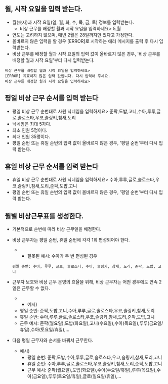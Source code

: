


## 월, 시작 요일을 입력 받는다.
- 월(숫자)과 시작 요일(일, 월, 화, 수, 목, 금, 토) 정보를 입력받는다.
  - 비상 근무를 배정할 월과 시작 요일을 입력하세요> 5,월
- 연도는 고려하지 않으며, 매년 2월은 28일까지만 있다고 가정한다.
- 올바르지 않은 입력을 할 경우 [ERROR]로 시작하는 에러 메시지를 출력 후 다시 입력받는다. 
- 비상 근무를 배정할 월과 시작 요일의 입력 값이 올바르지 않은 경우, '비상 근무를 배정할 월과 시작 요일'부터 다시 입력받는다.
```
비상 근무를 배정할 월과 시작 요일을 입력하세요>
[ERROR] 유효하지 않은 입력 값입니다. 다시 입력해 주세요.
비상 근무를 배정할 월과 시작 요일을 입력하세요>
```

## 평일 비상 근무 순서를 입력 받는다
- 평일 비상 근무 순번대로 사원 닉네임을 입력하세요> 준팍,도밥,고니,수아,루루,글로,솔로스타,우코,슬링키,참새,도리
- 닉네임은 최대 5자다.
- 최소 인원 5명이다.
- 최대 인원 35명이다.
- 평일 순번 또는 휴일 순번의 입력 값이 올바르지 않은 경우, '평일 순번'부터 다시 입력 받는다.

## 휴일 비상 근무 순서를 입력 받는다
- 휴일 비상 근무 순번대로 사원 닉네임을 입력하세요> 수아,루루,글로,솔로스타,우코,슬링키,참새,도리,준팍,도밥,고니
- 평일 순번 또는 휴일 순번의 입력 값이 올바르지 않은 경우, '평일 순번'부터 다시 입력 받는다.

##  월별 비상근무표를 생성한다.
- 기본적으로 순번에 따라 비상 근무일을 배정한다.
- 비상 근무자는 평일 순번, 휴일 순번에 각각 1회 편성되어야 한다.
  - - 잘못된 예시: 수아가 두 번 편성된 경우
  ```
  평일 순번: 수아, 루루, 글로, 솔로스타, 수아, 슬링키, 참새, 도리, 준팍, 도밥, 고니
  ```
- 근무자 보호와 비상 근무 운영의 효율을 위해, 비상 근무자는 어떤 경우에도 연속 2일은 근무할 수 없다.
  - - 예시)
  - 평일 순번: 준팍,도밥,고니,수아,루루,글로,솔로스타,우코,슬링키,참새,도리
  - 휴일 순번: 수아,루루,글로,솔로스타,우코,슬링키,참새,도리,준팍,도밥,고니
  - 근무 예시: 준팍(월요일),도밥(화요일),고니(수요일),수아(목요일),루루(금요일/휴일),수아(토요일/휴일),...

- 다음 평일 근무자와 순서를 바꿔서 근무한다.
    - 예시)
        - 평일 순번: 준팍,도밥,수아,루루,글로,솔로스타,우코,슬링키,참새,도리,고니
        - 휴일 순번: 수아,루루,글로,솔로스타,우코,슬링키,참새,도리,준팍,도밥,고니
        - 근무 예시: 준팍(월요일),도밥(화요일),수아(수요일/휴일),루루(목요일),수아(금요일),루루(토요일/휴일),글로(일요일/휴일),... 